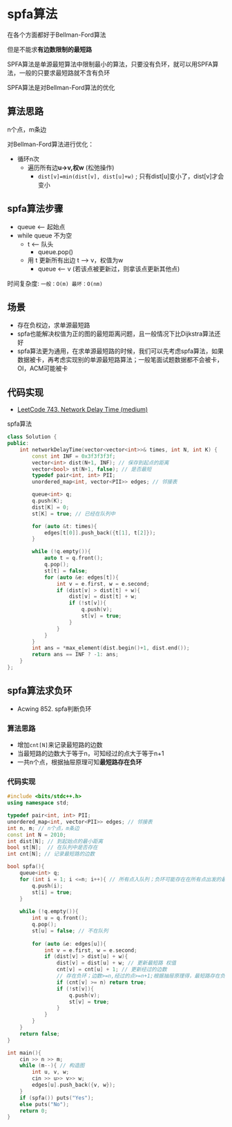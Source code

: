 # spfa算法

在各个方面都好于Bellman-Ford算法

但是不能求**有边数限制的最短路**

SPFA算法是单源最短算法中限制最小的算法，只要没有负环，就可以用SPFA算法，一般的只要求最短路就不含有负环

SPFA算法是对Bellman-Ford算法的优化

## 算法思路

n个点，m条边

对Bellman-Ford算法进行优化：

- 循环n次
  - 遍历所有边**u->v,权w** (松弛操作)
    - `dist[v]=min(dist[v], dist[u]+w)` ; 只有dist[u]变小了，dist[v]才会变小

## spfa算法步骤

- queue <– 起始点
- while queue 不为空
  - t <– 队头
    - queue.pop()
  - 用 t 更新所有出边 t –> v，权值为w
    - queue <– v (若该点被更新过，则拿该点更新其他点)

时间复杂度: `一般：O(m) 最坏：O(nm)`

## 场景

- 存在负权边，求单源最短路
- spfa也能解决权值为正的图的最短距离问题，且一般情况下比Dijkstra算法还好
- spfa算法更为通用，在求单源最短路的时候，我们可以先考虑spfa算法，如果数据被卡，再考虑实现别的单源最短路算法；一般笔面试题数据都不会被卡，OI，ACM可能被卡

## 代码实现

- [LeetCode 743. Network Delay Time (medium)](./problems/701-800/743.network-delay-time.md)

spfa算法

```cpp
class Solution {
public:
    int networkDelayTime(vector<vector<int>>& times, int N, int K) {
        const int INF = 0x3f3f3f3f;
        vector<int> dist(N+1, INF); // 保存到起点的距离
        vector<bool> st(N+1, false); // 是否最短
        typedef pair<int, int> PII;
        unordered_map<int, vector<PII>> edges; // 邻接表

        queue<int> q;
        q.push(K);
        dist[K] = 0;
        st[K] = true; // 已经在队列中

        for (auto &t: times){
            edges[t[0]].push_back({t[1], t[2]});
        }

        while (!q.empty()){
            auto t = q.front();
            q.pop();
            st[t] = false;
            for (auto &e: edges[t]){
                int v = e.first, w = e.second;
                if (dist[v] > dist[t] + w){
                    dist[v] = dist[t] + w;
                    if (!st[v]){
                        q.push(v);
                        st[v] = true;
                    }
                }
            }
        }
        int ans = *max_element(dist.begin()+1, dist.end());
        return ans == INF ? -1: ans;
    }
};
```

## spfa算法求负环

- Acwing 852. spfa判断负环

### 算法思路

- 增加`cnt[N]`来记录最短路的边数
- 当最短路的边数大于等于n，可知经过的点大于等于n+1
- 一共n个点，根据抽屉原理可知**最短路存在负环**

### 代码实现

```cpp
#include <bits/stdc++.h>
using namespace std;

typedef pair<int, int> PII;
unordered_map<int, vector<PII>> edges; // 邻接表
int n, m; // n个点，m条边
const int N = 2010;
int dist[N]; // 到起始点的最小距离
bool st[N];  // 在队列中是否存在
int cnt[N]; // 记录最短路的边数

bool spfa(){
    queue<int> q;
    for (int i = 1; i <=n; i++){ // 所有点入队列；负环可能存在在所有点出发的最短路上
        q.push(i);
        st[i] = true;
    }
    
    while (!q.empty()){
        int u = q.front();
        q.pop();
        st[u] = false; // 不在队列
        
        for (auto &e: edges[u]){
            int v = e.first, w = e.second;
            if (dist[v] > dist[u] + w){
                dist[v] = dist[u] + w; // 更新最短路 权值
                cnt[v] = cnt[u] + 1; // 更新经过的边数
                // 存在负环；边数>=n,经过的点>=n+1;根据抽屉原理得，最短路存在负环
                if (cnt[v] >= n) return true; 
                if (!st[v]){
                    q.push(v);
                    st[v] = true;
                }
            }
        }
    }
    return false;
}

int main(){
    cin >> n >> m;
    while (m--){ // 构造图
        int u, v, w; 
        cin >> u>> v>> w;
        edges[u].push_back({v, w});
    }
    if (spfa()) puts("Yes");
    else puts("No");
    return 0;
}
```

